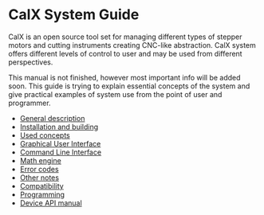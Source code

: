 # CalX System Guide
CalX is an open source tool set for managing different types of stepper motors and cutting instruments creating CNC-like abstraction. CalX system offers different levels of control to user and may be used from different perspectives.

This manual is not finished, however most important info will be added soon.
This guide is trying to explain essential concepts of the system and give practical examples of system use from the point of user and programmer.

* [General description](general.md)
* [Installation and building](install.md)
* [Used concepts](concepts.md)
* [Graphical User Interface](gui.md)
* [Command Line Interface](cli.md)
* [Math engine](math.md)
* [Error codes](error.md)
* [Other notes](other.md)
* [Compatibility](compat.md)
* [Programming](prog.md)
* [Device API manual](devapi.md)
